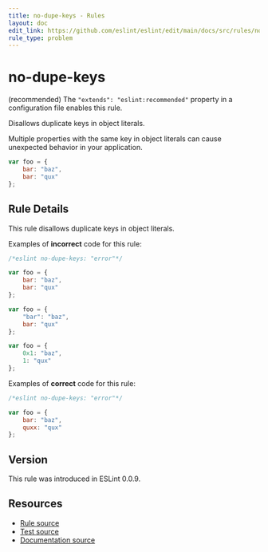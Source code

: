 ```yaml
---
title: no-dupe-keys - Rules
layout: doc
edit_link: https://github.com/eslint/eslint/edit/main/docs/src/rules/no-dupe-keys.md
rule_type: problem
---
```

<!-- Note: No pull requests accepted for this file. See README.md in the root directory for details. -->

# no-dupe-keys

(recommended) The `"extends": "eslint:recommended"` property in a configuration file enables this rule.

Disallows duplicate keys in object literals.

Multiple properties with the same key in object literals can cause unexpected behavior in your application.

```js
var foo = {
    bar: "baz",
    bar: "qux"
};
```

## Rule Details

This rule disallows duplicate keys in object literals.

Examples of **incorrect** code for this rule:

```js
/*eslint no-dupe-keys: "error"*/

var foo = {
    bar: "baz",
    bar: "qux"
};

var foo = {
    "bar": "baz",
    bar: "qux"
};

var foo = {
    0x1: "baz",
    1: "qux"
};
```

Examples of **correct** code for this rule:

```js
/*eslint no-dupe-keys: "error"*/

var foo = {
    bar: "baz",
    quxx: "qux"
};
```

## Version

This rule was introduced in ESLint 0.0.9.

## Resources

* [Rule source](https://github.com/eslint/eslint/tree/HEAD/lib/rules/no-dupe-keys.js)
* [Test source](https://github.com/eslint/eslint/tree/HEAD/tests/lib/rules/no-dupe-keys.js)
* [Documentation source](https://github.com/eslint/eslint/tree/HEAD/docs/src/rules/no-dupe-keys.md)
